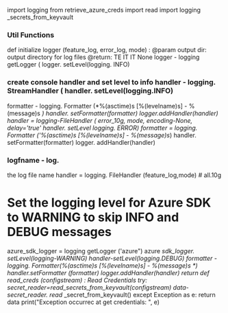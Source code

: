 
import logging
from retrieve_azure_creds import read import logging
_secrets_from_keyvault
### Util Functions
def initialize logger (feature_log, error_log, mode) :
@param output dir: output directory for log files @return:
TE IT IT
None
logger - logging getLogger ( logger. setLevel(logging. INFO)
### create console handler and set level to info handler - logging. StreamHandler ( handler. setLevel(logging.INFO)
formatter - logging. Formatter (*%(asctime)s [%(levelname)s] - %(message)s *) handler. setFormatter(formatter) logger.addHandler(handler)
handler = logging-FileHandler (
error_10g,
mode, encoding-None, delay='true' handler. setLevel logging. ERROR)
formatter = logging. Formatter ('%(asctime)s [%(levelname)s] - %(message)s*)
handler. setFormatter(formatter)
logger. addHandler(handler)
### logfname - log.
the log file name
handler = logging. FileHandler (feature_log,mode) # all.10g
# Set the logging level for Azure SDK to WARNING to skip INFO and DEBUG messages
azure_sdk_logger = logging getLogger ('azure")
azure
_sdk_logger. setLevel(logging-WARNING)
handler-setLevel(logging.DEBUG)
formatter - logging. Formatter(%(asctime)s [%(levelname)s] - %(message)s *) handler.setFormatter (formatter) logger.addHandler(handler)
return
def read_creds (configstream) :
Read Credentials
try:
secret_reader=read_secrets_from_keyvault(configstream)
data-secret_reader. read_ _secret_from_keyvault()
except Exception as e:
return data
print("Exception occurrec at get credentials: ", e)